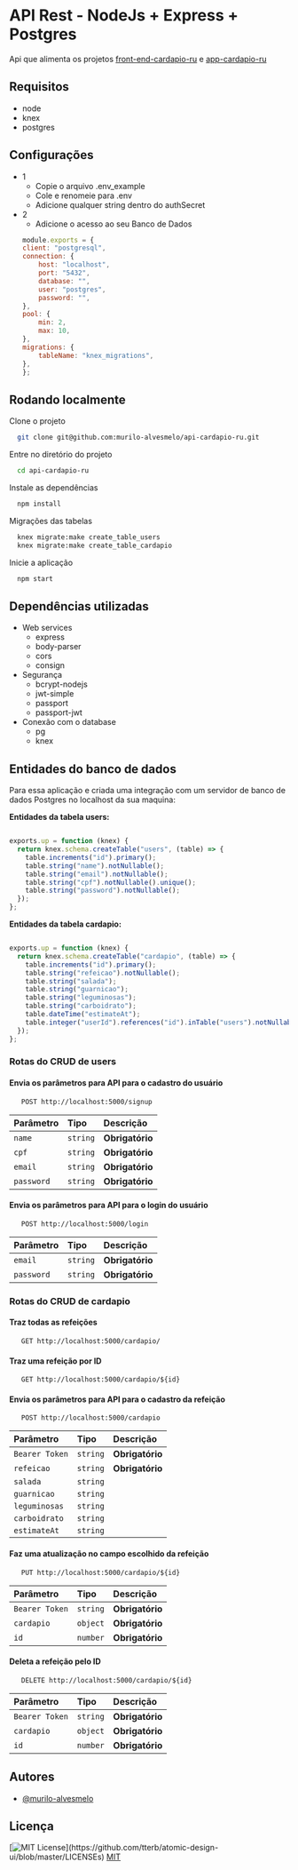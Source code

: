 ﻿# API Rest - NodeJs + Express + Postgres
 
Api que alimenta os projetos [front-end-cardapio-ru](https://github.com/murilo-alvesmelo/front-end-cardapio-ru) e [app-cardapio-ru](https://github.com/murilo-alvesmelo/app-cardapio-ru)


## Requisitos
- node
- knex
- postgres


## Configurações
- 1
    - Copie o arquivo .env_example
    - Cole e renomeie para .env
    - Adicione qualquer string dentro do authSecret
- 2
    - Adicione o acesso ao seu Banco de Dados
    ````javascript
    module.exports = {
    client: "postgresql",
    connection: {
        host: "localhost",
        port: "5432",
        database: "",
        user: "postgres",
        password: "",
    },
    pool: {
        min: 2,
        max: 10,
    },
    migrations: {
        tableName: "knex_migrations",
    },
    };


## Rodando localmente

Clone o projeto

```bash
  git clone git@github.com:murilo-alvesmelo/api-cardapio-ru.git
```

Entre no diretório do projeto

```bash
  cd api-cardapio-ru
```

Instale as dependências

```bash
  npm install
```

Migrações das tabelas

```bash
  knex migrate:make create_table_users
  knex migrate:make create_table_cardapio 
```

Inicie a aplicação

```bash
  npm start
```


## Dependências utilizadas

- Web services
    - express
    - body-parser
    - cors
    - consign
- Segurança
    - bcrypt-nodejs
    - jwt-simple
    - passport
    - passport-jwt
- Conexão com o database
    - pg
    - knex
## Entidades do banco de dados

Para essa aplicação e criada uma integração com um servidor de banco de dados Postgres no localhost da sua maquina:

**Entidades da tabela users:**

```javascript

exports.up = function (knex) {
  return knex.schema.createTable("users", (table) => {
    table.increments("id").primary();
    table.string("name").notNullable();
    table.string("email").notNullable();
    table.string("cpf").notNullable().unique();
    table.string("password").notNullable();
  });
};
```
**Entidades da tabela cardapio:**

```javascript

exports.up = function (knex) {
  return knex.schema.createTable("cardapio", (table) => {
    table.increments("id").primary();
    table.string("refeicao").notNullable();
    table.string("salada");
    table.string("guarnicao");
    table.string("leguminosas");
    table.string("carboidrato");
    table.dateTime("estimateAt");
    table.integer("userId").references("id").inTable("users").notNullable();
  });
};
```

### Rotas do CRUD de users

#### Envia os parâmetros para API para o cadastro do usuário
```http
   POST http://localhost:5000/signup
```
| Parâmetro   | Tipo       | Descrição                                   |
| :---------- | :--------- | :------------------------------------------ |
| `name`   | `string` | **Obrigatório**|
| `cpf`   | `string` | **Obrigatório**|
| `email`   | `string` | **Obrigatório**|
| `password`   | `string` | **Obrigatório**|

#### Envia os parâmetros para API para o login do usuário
```http
   POST http://localhost:5000/login
```
| Parâmetro   | Tipo       | Descrição                                   |
| :---------- | :--------- | :------------------------------------------ |
| `email`   | `string` | **Obrigatório**|
| `password`   | `string` | **Obrigatório**|


### Rotas do CRUD de cardapio

#### Traz todas as refeições

```http
   GET http://localhost:5000/cardapio/
```

#### Traz uma refeição por ID

```http
   GET http://localhost:5000/cardapio/${id}
```

#### Envia os parâmetros para API para o cadastro da refeição
```http
   POST http://localhost:5000/cardapio
```
| Parâmetro   | Tipo       | Descrição                                   |
| :---------- | :--------- | :------------------------------------------ |
| `Bearer Token` | `string`| **Obrigatório**|
| `refeicao`   | `string` | **Obrigatório**|
| `salada`   | `string` | |
| `guarnicao`   | `string` | |
| `leguminosas`   | `string` | |
| `carboidrato`   | `string` | |
| `estimateAt`   | `string` | |


#### Faz uma atualização no campo escolhido da refeição 
```http
   PUT http://localhost:5000/cardapio/${id}
```
| Parâmetro   | Tipo       | Descrição                                   |
| :---------- | :--------- | :------------------------------------------ |
| `Bearer Token` | `string`| **Obrigatório**|
| `cardapio`   | `object` | **Obrigatório**|
| `id`      | `number` | **Obrigatório**  |

#### Deleta a refeição pelo ID

```http
   DELETE http://localhost:5000/cardapio/${id}
```

| Parâmetro   | Tipo       | Descrição                                   |
| :---------- | :--------- | :------------------------------------------ |
| `Bearer Token` | `string`| **Obrigatório**|
| `cardapio`   | `object` | **Obrigatório**|
| `id`      | `number` | **Obrigatório**|


## Autores

- [@murilo-alvesmelo](https://github.com/murilo-alvesmelo)


## Licença
[![MIT License](https://img.shields.io/apm/l/atomic-design-ui.svg?)](https://github.com/tterb/atomic-design-ui/blob/master/LICENSEs)
[MIT](https://choosealicense.com/licenses/mit/)
